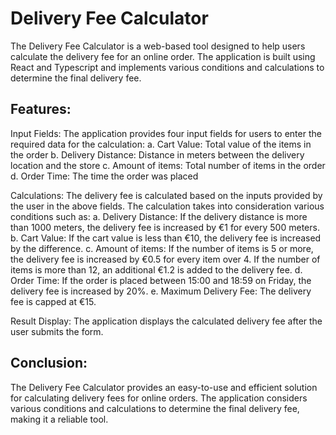 # Delivery Fee Calculator 

The Delivery Fee Calculator is a web-based tool designed to help users calculate the delivery fee for an online order. The application is built using React and Typescript and implements various conditions and calculations to determine the final delivery fee.

## Features:

 Input Fields: 
    The application provides four input fields for users to enter the required data for the calculation:
        a. Cart Value: Total value of the items in the order
        b. Delivery Distance: Distance in meters between the delivery location and the store
        c. Amount of items: Total number of items in the order
        d. Order Time: The time the order was placed

 Calculations: 
    The delivery fee is calculated based on the inputs provided by the user in the above fields. The calculation takes into consideration various conditions such as:
        a. Delivery Distance: If the delivery distance is more than 1000 meters, the delivery fee is    increased by €1 for every 500 meters.
        b. Cart Value: If the cart value is less than €10, the delivery fee is increased by the difference.
        c. Amount of items: If the number of items is 5 or more, the delivery fee is increased by €0.5 for every item over 4. If the number of items is more than 12, an additional €1.2 is added to the delivery fee.
        d. Order Time: If the order is placed between 15:00 and 18:59 on Friday, the delivery fee is increased by 20%.
        e. Maximum Delivery Fee: The delivery fee is capped at €15.

 Result Display: 
    The application displays the calculated delivery fee after the user submits the form.

## Conclusion:

The Delivery Fee Calculator provides an easy-to-use and efficient solution for calculating delivery fees for online orders. The application considers various conditions and calculations to determine the final delivery fee, making it a reliable tool.

